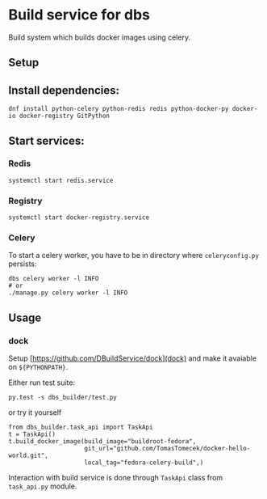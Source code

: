 Build service for dbs
=====================

Build system which builds docker images using celery.


Setup
-----

## Install dependencies:

```
dnf install python-celery python-redis redis python-docker-py docker-io docker-registry GitPython
```

## Start services:

### Redis

```
systemctl start redis.service
```

### Registry

```
systemctl start docker-registry.service
```

### Celery

To start a celery worker, you have to be in directory where `celeryconfig.py` persists:

```
dbs celery worker -l INFO
# or
./manage.py celery worker -l INFO
```


Usage
-----

### dock

Setup [https://github.com/DBuildService/dock](dock) and make it avaiable on `${PYTHONPATH}`.


Either run test suite:

```
py.test -s dbs_builder/test.py
```

or try it yourself

```
from dbs_builder.task_api import TaskApi
t = TaskApi()
t.build_docker_image(build_image="buildroot-fedora",
                     git_url="github.com/TomasTomecek/docker-hello-world.git",
                     local_tag="fedora-celery-build",)
```

Interaction with build service is done through `TaskApi` class from `task_api.py` module.

